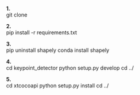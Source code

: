 **1.**  
git clone

**2.**  
pip install -r requirements.txt

**3.**  
pip uninstall shapely
conda install shapely

**4.**  
cd keypoint_detector
python setup.py develop
cd ../

**5.**  
cd xtcocoapi
python setup.py install
cd ../
